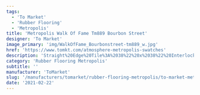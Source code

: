 ```yaml
---
tags:
  - 'To Market'
  - 'Rubber Flooring'
  - 'Metropolis'
title: 'Metropolis Walk Of Fame Tm889 Bourbon Street'
designer: 'To Market'
image_primary: 'img/WalkOfFame_Bourbonstreet-tm889_w.jpg'
href: 'https://www.tomkt.com/atmosphere-metropolis-swatches'
description: 'Straight%20Edge%20Tile%3A%2038%22%20x%2038%22%20Interlocking%20Tile%3A%2037%22%20x%2037%22'
category: 'Rubber Flooring Metropolis'
subtitle: ''
manufacturer: 'ToMarket'
slug: '/manufacturers/tomarket/rubber-flooring-metropolis/to-market-metropolis-walk-of-fame-tm-889-bourbon-street'
date: '2021-02-22'
---
```

